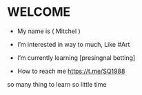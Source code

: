 # WELCOME
- My name is ( Mitchel )


- I’m interested in way to much, Like \#Art
- I’m currently learning [presingnal betting]


- How to reach me https://t.me/SQ1988
<!---SQ1988/SQ1988 is a ✨ special ✨ repository because its `README.md` (this file) appears on your GitHub profile.
You can click the Preview link to take a look at your changes.
--->

so many thing to learn
so little time
